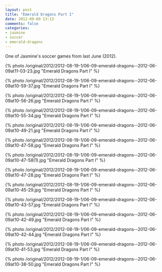 ```yaml
---
layout: post
title: "Emerald Dragons Part I"
date: 2012-09-09 13:13
comments: false
categories: 
- jasmine
- soccer
- emerald-dragons
---
```

One of Jasmine's soccer games from last June (2012).

{% photo /original/2012/2012-08-19-1/06-09-emerald-dragons--2012-06-09at11-03-23.jpg "Emerald Dragons Part I" %}


{% photo /original/2012/2012-08-19-1/06-09-emerald-dragons--2012-06-09at10-59-37.jpg "Emerald Dragons Part I" %}


{% photo /original/2012/2012-08-19-1/06-09-emerald-dragons--2012-06-09at10-56-26.jpg "Emerald Dragons Part I" %}


{% photo /original/2012/2012-08-19-1/06-09-emerald-dragons--2012-06-09at10-55-34.jpg "Emerald Dragons Part I" %}


{% photo /original/2012/2012-08-19-1/06-09-emerald-dragons--2012-06-09at10-49-21.jpg "Emerald Dragons Part I" %}


{% photo /original/2012/2012-08-19-1/06-09-emerald-dragons--2012-06-09at10-47-58.jpg "Emerald Dragons Part I" %}


{% photo /original/2012/2012-08-19-1/06-09-emerald-dragons--2012-06-09at10-47-58(1).jpg "Emerald Dragons Part I" %}


{% photo /original/2012/2012-08-19-1/06-09-emerald-dragons--2012-06-09at10-47-28.jpg "Emerald Dragons Part I" %}


{% photo /original/2012/2012-08-19-1/06-09-emerald-dragons--2012-06-09at10-45-29.jpg "Emerald Dragons Part I" %}


{% photo /original/2012/2012-08-19-1/06-09-emerald-dragons--2012-06-09at10-43-57.jpg "Emerald Dragons Part I" %}


{% photo /original/2012/2012-08-19-1/06-09-emerald-dragons--2012-06-09at10-42-49.jpg "Emerald Dragons Part I" %}


{% photo /original/2012/2012-08-19-1/06-09-emerald-dragons--2012-06-09at10-42-44.jpg "Emerald Dragons Part I" %}


{% photo /original/2012/2012-08-19-1/06-09-emerald-dragons--2012-06-09at10-41-53.jpg "Emerald Dragons Part I" %}


{% photo /original/2012/2012-08-19-1/06-09-emerald-dragons--2012-06-09at10-38-50.jpg "Emerald Dragons Part I" %}


